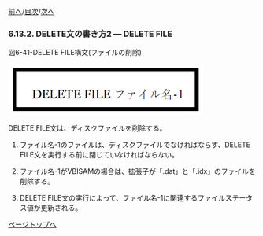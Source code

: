 <!--navi start1-->
[前へ](6-13-1.md)/[目次](https://opensourcecobol.github.io/markdown/TOC.html)/[次へ](6-14-1.md)
<!--navi end1-->
### 6.13.2. DELETE文の書き方2 ― DELETE FILE

図6-41-DELETE FILE構文(ファイルの削除)

![alt text](Image/6-41(delete).png)

DELETE FILE文は、ディスクファイルを削除する。

1. ファイル名-1のファイルは、ディスクファイルでなければならず、DELETE FILE文を実行する前に閉じていなければならない。

2. ファイル名-1がVBISAMの場合は、拡張子が「.dat」と「.idx」のファイルを削除する。

3. DELETE FILE文の実行によって、ファイル名-1に関連するファイルステータス値が更新される。

<!--navi start2-->

[ページトップへ](6-13-2.md)
<!--navi end2-->

